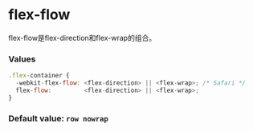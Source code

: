 # flex-flow

flex-flow是flex-direction和flex-wrap的组合。

### Values

```js
.flex-container {
  -webkit-flex-flow: <flex-direction> || <flex-wrap>; /* Safari */
  flex-flow:         <flex-direction> || <flex-wrap>;
}
```
### Default value: `row nowrap`
